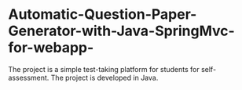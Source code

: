 # Automatic-Question-Paper-Generator-with-Java-SpringMvc-for-webapp-
The project is a simple test-taking platform for students for self-assessment. The project is developed in Java.
